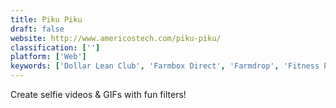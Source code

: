 ```yaml
---
title: Piku Piku
draft: false 
website: http://www.americostech.com/piku-piku/
classification: ['']
platform: ['Web']
keywords: ['Dollar Lean Club', 'Farmbox Direct', 'Farmdrop', 'Fitness Point', 'Google Shopping', 'Grub Market', 'Imperfect Produce', 'IncrediBooth Video', 'Ingredient1', 'MadLipz', 'PlateJoy', 'Postmates Pop', 'Prisma', 'Runerra', 'SplitCam', 'Strong', 'Voice Swap', 'Vue', 'Wrkout', 'flpbk.io']
---
```

Create selfie videos & GIFs with fun filters!